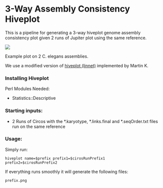 3-Way Assembly Consistency Hiveplot
======================
This is a pipeline for generating a 3-way hiveplot genome assembly consistency plot given 2 runs of Jupiter plot using the same reference.

<img src="./Hive_CE.svg">

Example plot on 2 C. elegans assemblies.

We use a modified version of [hiveplot \(linnet\)](http://www.hiveplot.com/distro/hiveplot-0.02.tgz) implemented by Martin K.

### Installing Hiveplot

Perl Modules Needed:
* Statistics::Descriptive

### Starting inputs:

* 2 Runs of Circos with the *.karyotype, *.links.final and *.seqOrder.txt files run on the same reference

### Usage:

Simply run:
```{bash}
hiveplot name=$prefix prefix1=$cirosRunPrefix1 prefix2=$cirosRunPrefix2
```

If everything runs smoothly it will generate the following files:
```
prefix.png
```